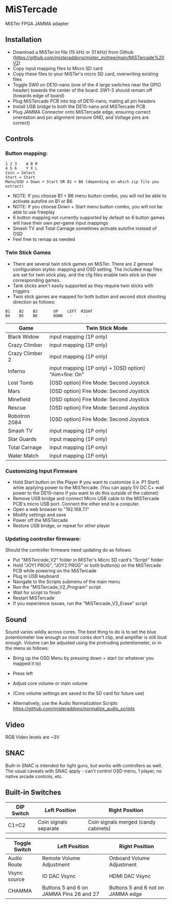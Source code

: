 # MiSTercade
 MiSTer FPGA JAMMA adapter

## Installation
* Download a MiSTer.ini file (15 kHz or 31 kHz) from Github (https://github.com/misteraddons/mister_ini/tree/main/MiSTercade%20V2)
* Copy input mapping files to Micro SD card
* Copy these files to your MiSTer's micro SD card, overwriting existing files
* Toggle SW0 on DE10-nano (one of the 4 large switches near the GPIO header) towards the center of the board. SW1-3 should remain off (towards edge of board)
* Plug MiSTercade PCB into top of DE10-nano, mating all pin headers
* Install USB bridge to both the DE10-nano and MiSTercade PCB
* Plug JAMMA Connector onto MiSTercade edge, ensuring correct orientation and pin alignment (ensure GND, and Voltage pins are correct)

## Controls
### Button mapping:
``` 
1 2 3    A B R
4 5 6    Y X L
Coin = Select
Start = Start
Menu/OSD = Down + Start OR B1 + B6 (depending on which zip file you extract)
```
* NOTE: If you choose B1 + B6 menu button combo, you will not be able to activate autofire on B1 or B6
* NOTE: If you choose Down + Start menu button combo, you will not be able to use freeplay 
* 6 button mapping not currently supported by default so 6 button games will have their own per-game input mappings
* Smash TV and Total Carnage sometimes activate autofire instead of OSD
* Feel free to remap as needed

### Twin Stick Games
* There are several twin stick games on MiSTer. There are 2 general configuration styles: mapping and OSD setting. The included map files are set for twin stick play, and the cfg files enable twin stick on their corresponding games.
* Tank sticks aren't easily supported as they require twin sticks with triggers
* Twin stick games are mapped for both button and second stick shooting direction as follows:
```
B1    B2    B3       UP    LEFT  RIGHT
B4    B5    B6       DOWN   -      - 
```

| Game | Twin Stick Mode |
| --- | --- |
| Black Widow | input mapping (1P only) |
| Crazy Climber | input mapping (1P only) |
| Crazy Climber 2 | input mapping (1P only) |
| Inferno | input mapping (1P only) + [OSD option] "Aim+fire: On" |
| Lost Tomb | [OSD option] Fire Mode: Second Joystick |
| Mars | [OSD option] Fire Mode: Second Joystick |
| Minefield | [OSD option] Fire Mode: Second Joystick |
| Rescue | [OSD option] Fire Mode: Second Joystick |
| Robotron 2084 | [OSD option] Fire Mode: Second Joystick |
| Smash TV | input mapping (1P only) |
| Star Guards | input mapping (1P only) |
| Total Carnage | input mapping (1P only) |
| Water Match | input mapping (1P only) |

### Customizing Input Firmware
* Hold Start button on the Player # you want to customize (i.e. P1 Start) while applying power to the MiSTercade. (You can apply 5V DC C+ wall power to the DE10-nano if you want to do this outside of the cabinet)
* Remove USB bridge and connect Micro USB cable to the MiSTercade PCB's micro USB port. Connect the other end to a conputer.
* Open a web browser to "192.168.7.1"
* Modify settings and save
* Power off the MiSTercade
* Restore USB bridge, or repeat for other player

### Updating controller firmware:
Should the controller firmware need updating do as follows:
* Put "_MiSTercade_V2_" folder in MiSTer's Micro SD card's "Script" folder
* Hold "JOY1 PROG", "JOY2 PROG" or both button(s) on the MiSTercade PCB while powering on the MiSTercade
* Plug in USB keyboard
* Navigate to the Scripts submenu of the main menu
* Run the "MiSTercade_V2_Program" script
* Wait for script to finish
* Restart MiSTercade
* If you experience issues, run the "MiSTercade_V2_Erase" script

## Sound
Sound varies wildly across cores. The best thing to do is to set the blue potentiometer low enough so most cores don't clip, and amplifier is still loud enough.
Volume can be adjusted using the protruding potentiometer, or in the menu as follows:
* Bring up the OSD Menu by pressing down + start (or whatever you mapped it to)
* Press left
* Adjust core volume or main volume
* (Core volume settings are saved to the SD card for future use)

* Alternatively, use the Audio Normalization Scripts https://github.com/misteraddons/normalize_audio_scripts

## Video
RGB Video levels are ~3V

## SNAC
Built-in SNAC is intended for light guns, but works with controllers as well. The usual caveats with SNAC apply - can't control OSD menu, 1 player, no native arcade controls, etc.

## Built-in Switches
| DIP Switch | Left Position | Right Position |
| --- | --- | --- |
| C1=C2 | Coin signals separate | Coin signals merged (candy cabinets) |

| Toggle Switch | Left Position | Right Position |
| --- | --- | --- |
| Audio Route | Remote Volume Adjustment | Onboard Volume Adjustment |
| Vsync source | IO DAC Vsync | HDMI DAC Vsync |
| CHAMMA | Buttons 5 and 6 on JAMMA Pins 26 and 27 | Buttons 5 and 6 not on JAMMA edge |
